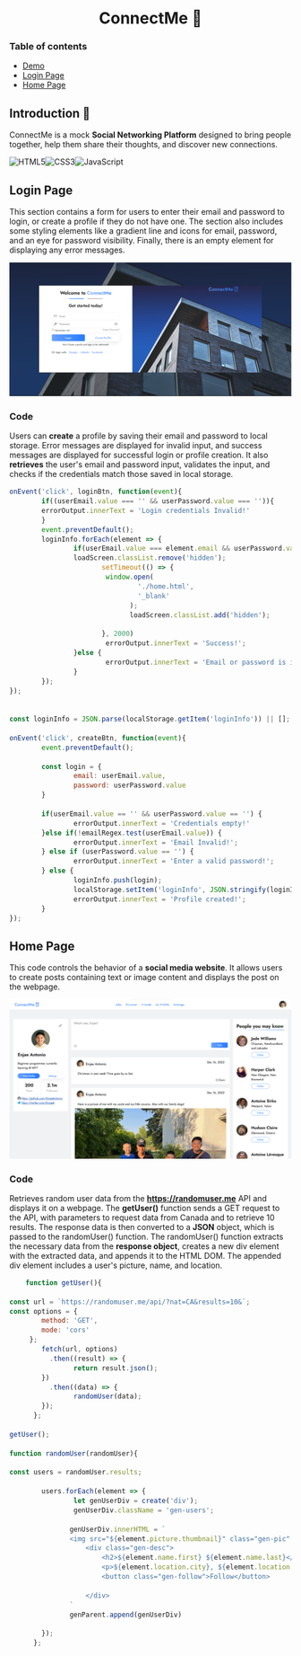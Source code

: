 # <h1 align="center">ConnectMe :iphone: </h1>

### Table of contents
- [Demo](https://enjaeantonio.github.io/connect-me)
- [Login Page](#Login-page)
- [Home Page](#Home-page)


## Introduction :wave:
ConnectMe is a mock **Social Networking Platform** designed to bring people together, help them share their thoughts, and discover new connections. 

![HTML5](https://img.shields.io/badge/html5-%23E34F26.svg?style=for-the-badge&logo=html5&logoColor=white)![CSS3](https://img.shields.io/badge/css3-%231572B6.svg?style=for-the-badge&logo=css3&logoColor=white)![JavaScript](https://img.shields.io/badge/javascript-%23323330.svg?style=for-the-badge&logo=javascript&logoColor=%23F7DF1E)


## Login Page 


This section contains a form for users to enter their email and password to login, or create a profile if they do not have one. The section also includes some styling elements like a gradient line and icons for email, password, and an eye for password visibility. Finally, there is an empty element for displaying any error messages.

![Login page](assets/img/Screenshot%202023-04-12%20214435.png)

### Code 
Users can **create** a profile by saving their email and password to local storage. Error messages are displayed for invalid input, and success messages are displayed for successful login or profile creation.
It also **retrieves** the user's email and password input, validates the input, and checks if the credentials match those saved in local storage. 

```JavaScript 
onEvent('click', loginBtn, function(event){
        if((userEmail.value === '' && userPassword.value === '')){
        errorOutput.innerText = 'Login credentials Invalid!'
        }
        event.preventDefault();
        loginInfo.forEach(element => {
                if(userEmail.value === element.email && userPassword.value === element.password) {
                loadScreen.classList.remove('hidden');
                       setTimeout(() => {
                        window.open(
                                './home.html',
                                '_blank'
                              );
                              loadScreen.classList.add('hidden');

                       }, 2000) 
                        errorOutput.innerText = 'Success!';
                }else {
                        errorOutput.innerText = 'Email or password is invalid!';
                }
        });
});


const loginInfo = JSON.parse(localStorage.getItem('loginInfo')) || [];

onEvent('click', createBtn, function(event){
        event.preventDefault();
      
        const login = {
                email: userEmail.value,
                password: userPassword.value
        }

        if(userEmail.value == '' && userPassword.value == '') {
                errorOutput.innerText = 'Credentials empty!'
        }else if(!emailRegex.test(userEmail.value)) {
                errorOutput.innerText = 'Email Invalid!';
        } else if (userPassword.value == '') {
                errorOutput.innerText = 'Enter a valid password!';
        } else {
                loginInfo.push(login);
                localStorage.setItem('loginInfo', JSON.stringify(loginInfo));
                errorOutput.innerText = 'Profile created!';
        }
});
```



##  Home Page
This code controls the behavior of a **social media website**. It allows users to create posts containing text or image content and displays the post on the webpage. 


![Home page](assets/img/Screenshot%202023-04-12%20212804.png)


### Code 
Retrieves random user data from the **https://randomuser.me** API and displays it on a webpage. The **getUser()** function sends a GET request to the API, with parameters to request data from Canada and to retrieve 10 results. The response data is then converted to a **JSON** object, which is passed to the randomUser() function. The randomUser() function extracts the necessary data from the **response object**, creates a new div element with the extracted data, and appends it to the HTML DOM. The appended div element includes a user's picture, name, and location. 
``` JavaScript
    function getUser(){

const url = `https://randomuser.me/api/?nat=CA&results=10&`;
const options = {
        method: 'GET',
        mode: 'cors'
     };
        fetch(url, options)
          .then((result) => {
                return result.json();
        })
          .then((data) => {
                randomUser(data);
        });
      };

getUser();

function randomUser(randomUser){

const users = randomUser.results;

        users.forEach(element => {
                let genUserDiv = create('div');
                genUserDiv.className = 'gen-users';

               genUserDiv.innerHTML = `
               <img src="${element.picture.thumbnail}" class="gen-pic" alt="">
                   <div class="gen-desc">
                       <h2>${element.name.first} ${element.name.last}</h2>
                       <p>${element.location.city}, ${element.location.state}</p>
                       <button class="gen-follow">Follow</button>

                   </div>
               `
               genParent.append(genUserDiv)
               
        });
      };

```
